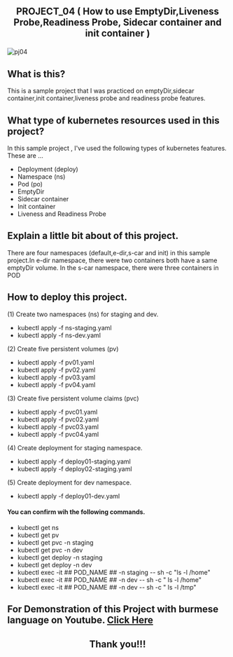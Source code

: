 ## <p align="center"> PROJECT_04 ( How to use EmptyDir,Liveness Probe,Readiness Probe, Sidecar container and init container ) </p>

![pj04](https://user-images.githubusercontent.com/120474799/216799296-78f56055-6802-4185-88f0-ef5445256875.png)

## What is this?
This is a sample project that I was practiced on emptyDir,sidecar container,init container,liveness probe and readiness probe features.

## What type of kubernetes resources used in this project?
In this sample project , I've used the following types of kubernetes features. These are  ...
- Deployment (deploy)
- Namespace (ns)
- Pod (po)
- EmptyDir
- Sidecar container
- Init container
- Liveness and Readiness Probe

## Explain a little bit about of this project.
There are four namespaces (default,e-dir,s-car and init) in this sample project.In e-dir namespace, there were two containers both have a same emptyDir volume.
In the s-car namespace, there were three containers in POD 

## How to deploy this project.
(1) Create two namespaces (ns) for staging and dev.
- kubectl apply -f ns-staging.yaml
- kubectl apply -f ns-dev.yaml

(2) Create five persistent volumes (pv)
- kubectl apply -f pv01.yaml
- kubectl apply -f pv02.yaml
- kubectl apply -f pv03.yaml
- kubectl apply -f pv04.yaml

(3) Create five persistent volume claims (pvc)
- kubectl apply -f pvc01.yaml
- kubectl apply -f pvc02.yaml
- kubectl apply -f pvc03.yaml
- kubectl apply -f pvc04.yaml

(4) Create deployment for staging namespace.
- kubectl apply -f deploy01-staging.yaml
- kubectl apply -f deploy02-staging.yaml

(5) Create deployment for dev namespace.
- kubectl apply -f deploy01-dev.yaml

#### You can confirm wih the following commands.
- kubectl get ns
- kubectl get pv
- kubectl get pvc -n staging
- kubectl get pvc -n dev
- kubectl get deploy -n staging
- kubectl get deploy -n dev
- kubectl exec -it ## POD_NAME ## -n staging -- sh -c "ls -l /home"
- kubectl exec -it ## POD_NAME ## -n dev -- sh -c " ls -l /home"
- kubectl exec -it ## POD_NAME ## -n dev -- sh -c " ls -l /tmp"

##  For Demonstration of this Project with burmese language on Youtube. <a href="YOUTUBE_LINK">Click Here</a>

## <p align="center">  Thank you!!! </p>

